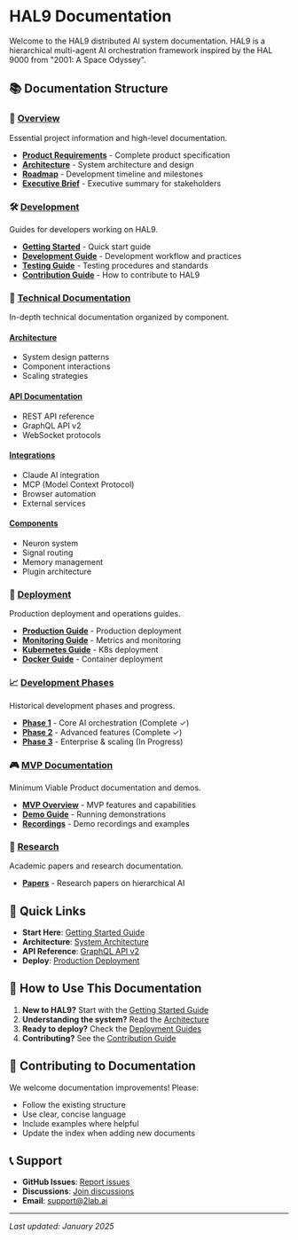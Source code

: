 # HAL9 Documentation

Welcome to the HAL9 distributed AI system documentation. HAL9 is a hierarchical multi-agent AI orchestration framework inspired by the HAL 9000 from "2001: A Space Odyssey".

## 📚 Documentation Structure

### 🎯 [Overview](./overview/)
Essential project information and high-level documentation.

- **[Product Requirements](./overview/PRD.md)** - Complete product specification
- **[Architecture](./overview/ARCHITECTURE.md)** - System architecture and design
- **[Roadmap](./overview/ROADMAP.md)** - Development timeline and milestones
- **[Executive Brief](./overview/EXECUTIVE_BRIEF.md)** - Executive summary for stakeholders

### 🛠️ [Development](./development/)
Guides for developers working on HAL9.

- **[Getting Started](./development/GETTING_STARTED.md)** - Quick start guide
- **[Development Guide](./development/DEVELOPMENT_GUIDE.md)** - Development workflow and practices
- **[Testing Guide](./development/TESTING_GUIDE.md)** - Testing procedures and standards
- **[Contribution Guide](./development/CONTRIBUTION_GUIDE.md)** - How to contribute to HAL9

### 🔧 [Technical Documentation](./technical/)
In-depth technical documentation organized by component.

#### [Architecture](./technical/architecture/)
- System design patterns
- Component interactions
- Scaling strategies

#### [API Documentation](./technical/api/)
- REST API reference
- GraphQL API v2
- WebSocket protocols

#### [Integrations](./technical/integrations/)
- Claude AI integration
- MCP (Model Context Protocol)
- Browser automation
- External services

#### [Components](./technical/components/)
- Neuron system
- Signal routing
- Memory management
- Plugin architecture

### 🚀 [Deployment](./deployment/)
Production deployment and operations guides.

- **[Production Guide](./deployment/PRODUCTION_GUIDE.md)** - Production deployment
- **[Monitoring Guide](./deployment/MONITORING_GUIDE.md)** - Metrics and monitoring
- **[Kubernetes Guide](./deployment/KUBERNETES_GUIDE.md)** - K8s deployment
- **[Docker Guide](./deployment/DOCKER_GUIDE.md)** - Container deployment

### 📈 [Development Phases](./phases/)
Historical development phases and progress.

- **[Phase 1](./phases/phase1/)** - Core AI orchestration (Complete ✓)
- **[Phase 2](./phases/phase2/)** - Advanced features (Complete ✓)
- **[Phase 3](./phases/phase3/)** - Enterprise & scaling (In Progress)

### 🎮 [MVP Documentation](./mvp/)
Minimum Viable Product documentation and demos.

- **[MVP Overview](./mvp/README.md)** - MVP features and capabilities
- **[Demo Guide](./mvp/DEMO_GUIDE.md)** - Running demonstrations
- **[Recordings](./mvp/recordings/)** - Demo recordings and examples

### 🔬 [Research](./research/)
Academic papers and research documentation.

- **[Papers](./research/papers/)** - Research papers on hierarchical AI

## 🚀 Quick Links

- **Start Here**: [Getting Started Guide](./development/GETTING_STARTED.md)
- **Architecture**: [System Architecture](./overview/ARCHITECTURE.md)
- **API Reference**: [GraphQL API v2](./technical/api/GRAPHQL_API_V2.md)
- **Deploy**: [Production Deployment](./deployment/PRODUCTION_GUIDE.md)

## 📖 How to Use This Documentation

1. **New to HAL9?** Start with the [Getting Started Guide](./development/GETTING_STARTED.md)
2. **Understanding the system?** Read the [Architecture](./overview/ARCHITECTURE.md)
3. **Ready to deploy?** Check the [Deployment Guides](./deployment/)
4. **Contributing?** See the [Contribution Guide](./development/CONTRIBUTION_GUIDE.md)

## 🤝 Contributing to Documentation

We welcome documentation improvements! Please:
- Follow the existing structure
- Use clear, concise language
- Include examples where helpful
- Update the index when adding new documents

## 📞 Support

- **GitHub Issues**: [Report issues](https://github.com/2lab/2hal9/issues)
- **Discussions**: [Join discussions](https://github.com/2lab/2hal9/discussions)
- **Email**: support@2lab.ai

---

*Last updated: January 2025*